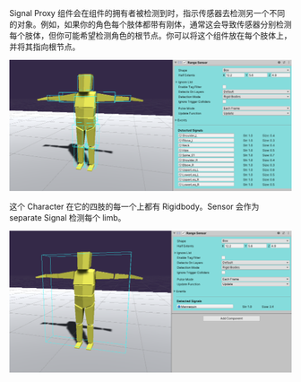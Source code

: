 Signal Proxy 组件会在组件的拥有者被检测到时，指示传感器去检测另一个不同的对象。例如，如果你的角色每个肢体都带有刚体，通常这会导致传感器分别检测每个肢体，但你可能希望检测角色的根节点。你可以将这个组件放在每个肢体上，并将其指向根节点。

![SignalProxySeparateSignal](SignalProxySeparateSignal.png)

这个 Character 在它的四肢的每一个上都有 Rigidbody。Sensor 会作为 separate Signal 检测每个 limb。

![SignalProxyPointRoot](SignalProxyPointRoot.png)
